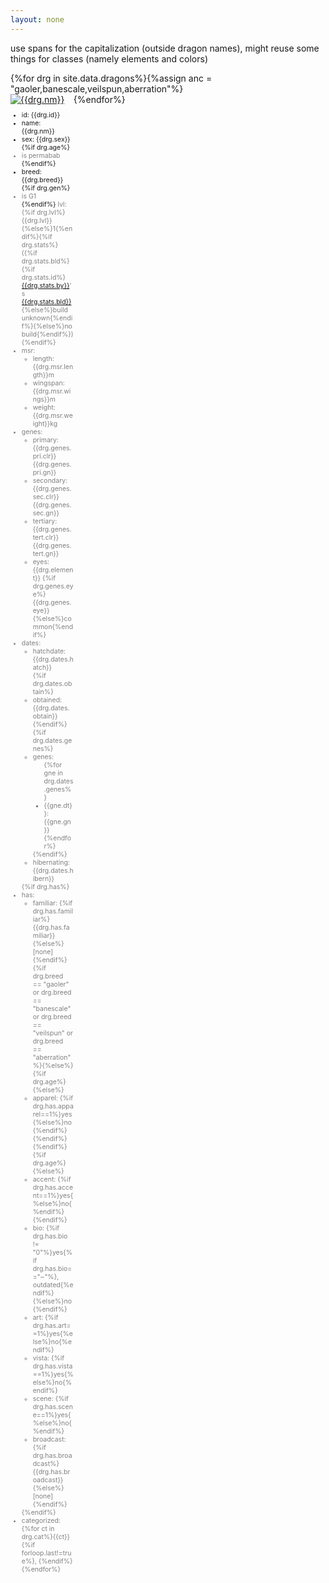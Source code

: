 ```yaml
---
layout: none
---
```

<style>.opt{color:#808080;}
figure{margin:0; width:20%;} #box{display:flex; flex-wrap:wrap;}
figcaption{font-size:.75em;}

/*color hell; generated courtesy https://flightrising.fandom.com/wiki/Colors + concatenate on google sheets*/
.c1{background:#FFFDEA;color:#000;} /*Maize*/
.c2{background:#FFEFDC;color:#000;} /*Cream*/
.c3{background:#D8D6CD;color:#000;} /*Antique*/
.c4{background:#FFFFFF;color:#000;} /*White*/
.c5{background:#D8D7D8;color:#000;} /*Moon*/
.c6{background:#F1F3FF;color:#000;} /*Ice*/
.c7{background:#E1DFFF;color:#000;} /*Orca*/
.c8{background:#C8BECE;color:#000;} /*Platinum*/
.c9{background:#BBBABF;color:#000;} /*Silver*/
.c10{background:#9D9D9F;color:#000;} /*Dust*/
.c11{background:#808080;color:#000;} /*Grey*/
.c12{background:#9494A9;color:#000;} /*Smoke*/
.c13{background:#545365;color:#fff;} /*Gloom*/
.c14{background:#413C40;color:#fff;} /*Lead*/
.c15{background:#4D484F;color:#fff;} /*Shale*/
.c16{background:#636268;color:#fff;} /*Flint*/
.c17{background:#555555;color:#fff;} /*Charcoal*/
.c18{background:#4B4946;color:#fff;} /*Coal*/
.c19{background:#352C27;color:#fff;} /*Oilslick*/
.c20{background:#333333;color:#fff;} /*Black*/
.c21{background:#1D2224;color:#fff;} /*Obsidian*/
.c22{background:#252A24;color:#fff;} /*Eldritch*/
.c23{background:#292B38;color:#fff;} /*Midnight*/
.c24{background:#3A2E44;color:#fff;} /*Shadow*/
.c25{background:#4C2A4F;color:#fff;} /*Blackberry*/
.c26{background:#6E235D;color:#fff;} /*Mulberry*/
.c27{background:#863290;color:#fff;} /*Plum*/
.c28{background:#724D79;color:#fff;} /*Wisteria*/
.c29{background:#8F7C8B;color:#000;} /*Thistle*/
.c30{background:#A794B2;color:#000;} /*Fog*/
.c31{background:#E1CDFE;color:#000;} /*Mist*/
.c32{background:#CCA4E0;color:#000;} /*Lavender*/
.c33{background:#9778BE;color:#000;} /*Heather*/
.c34{background:#A261CF;color:#000;} /*Purple*/
.c35{background:#DA4FFF;color:#000;} /*Orchid*/
.c36{background:#993BD1;color:#fff;} /*Amethyst*/
.c37{background:#7930B5;color:#fff;} /*Nightshade*/
.c38{background:#643F9C;color:#fff;} /*Violet*/
.c39{background:#580FC0;color:#fff;} /*Grape*/
.c40{background:#4D2C89;color:#fff;} /*Royal*/
.c41{background:#3F2B66;color:#fff;} /*Eggplant*/
.c42{background:#525195;color:#fff;} /*Iris*/
.c43{background:#757ADB;color:#fff;} /*Storm*/
.c44{background:#484AA1;color:#fff;} /*Twilight*/
.c45{background:#2D237A;color:#fff;} /*Indigo*/
.c46{background:#0D0A5B;color:#fff;} /*Sapphire*/
.c47{background:#212B5F;color:#fff;} /*Navy*/
.c48{background:#013485;color:#fff;} /*Cobalt*/
.c49{background:#1C51E7;color:#fff;} /*Ultramarine*/
.c50{background:#324BA9;color:#fff;} /*Blue*/
.c51{background:#4866D5;color:#fff;} /*Periwinkle*/
.c52{background:#2F83FF;color:#000;} /*Lapis*/
.c53{background:#6394DD;color:#000;} /*Splash*/
.c54{background:#76A8FF;color:#000;} /*Cornflower*/
.c55{background:#AEC8FF;color:#000;} /*Sky*/
.c56{background:#7895C1;color:#000;} /*Stonewash*/
.c57{background:#444F69;color:#fff;} /*Overcast*/
.c58{background:#556979;color:#fff;} /*Steel*/
.c59{background:#2F4557;color:#fff;} /*Denim*/
.c60{background:#0D1E25;color:#fff;} /*Abyss*/
.c61{background:#0B2D46;color:#fff;} /*Phthalo*/
.c62{background:#0A3D67;color:#fff;} /*Azure*/
.c63{background:#0086CE;color:#000;} /*Caribbean*/
.c64{background:#2B768F;color:#fff;} /*Teal*/
.c65{background:#00B4D5;color:#000;} /*Cerulean*/
.c66{background:#00FFF1;color:#000;} /*Cyan*/
.c67{background:#9AEAEF;color:#000;} /*Robin*/
.c68{background:#72C4C4;color:#000;} /*Aqua*/
.c69{background:#3CA2A4;color:#000;} /*Turquoise*/
.c70{background:#8DBCB4;color:#000;} /*Spruce*/
.c71{background:#E2FFE6;color:#000;} /*Pistachio*/
.c72{background:#B2E2BD;color:#000;} /*Seafoam*/
.c73{background:#9AFFC7;color:#000;} /*Mint*/
.c74{background:#61AB89;color:#000;} /*Jade*/
.c75{background:#148E67;color:#fff;} /*Spearmint*/
.c76{background:#005D48;color:#fff;} /*Thicket*/
.c77{background:#1F483A;color:#fff;} /*Peacock*/
.c78{background:#20603F;color:#fff;} /*Emerald*/
.c79{background:#236825;color:#fff;} /*Shamrock*/
.c80{background:#1E361A;color:#fff;} /*Jungle*/
.c81{background:#1E2716;color:#fff;} /*Hunter*/
.c82{background:#425035;color:#fff;} /*Forest*/
.c83{background:#51684C;color:#fff;} /*Camo*/
.c84{background:#97AF8B;color:#fff;} /*Algae*/
.c85{background:#687F67;color:#000;} /*Swamp*/
.c86{background:#567C34;color:#fff;} /*Avocado*/
.c87{background:#629C3F;color:#000;} /*Green*/
.c88{background:#7ECE73;color:#000;} /*Fern*/
.c89{background:#9BFF9D;color:#000;} /*Mantis*/
.c90{background:#8ECE56;color:#000;} /*Pear*/
.c91{background:#A5E32D;color:#000;} /*Leaf*/
.c92{background:#C6FF00;color:#000;} /*Radioactive*/
.c93{background:#D1E572;color:#000;} /*Honeydew*/
.c94{background:#E8FCB4;color:#000;} /*Peridot*/
.c95{background:#B4CD3D;color:#000;} /*Chartreuse*/
.c96{background:#A9A032;color:#000;} /*Spring*/
.c97{background:#828335;color:#fff;} /*Crocodile*/
.c98{background:#697135;color:#fff;} /*Olive*/
.c99{background:#4B4420;color:#fff;} /*Murk*/
.c100{background:#7E7645;color:#fff;} /*Moss*/
.c101{background:#BEA55D;color:#000;} /*Goldenrod*/
.c102{background:#C18E1B;color:#000;} /*Amber*/
.c103{background:#D1B300;color:#000;} /*Honey*/
.c104{background:#FFE63B;color:#000;} /*Lemon*/
.c105{background:#F9E255;color:#000;} /*Yellow*/
.c106{background:#F7FF6F;color:#000;} /*Grapefruit*/
.c107{background:#FFEC80;color:#000;} /*Banana*/
.c108{background:#EDE8B0;color:#000;} /*Sanddollar*/
.c109{background:#FDE9AC;color:#000;} /*Flaxen*/
.c110{background:#FFD297;color:#000;} /*Ivory*/
.c111{background:#F6BF6C;color:#000;} /*Buttercup*/
.c112{background:#E8AF49;color:#000;} /*Gold*/
.c113{background:#D1B045;color:#000;} /*Metals*/
.c114{background:#FFB53C;color:#000;} /*Marigold*/
.c115{background:#FA912B;color:#000;} /*Sunshine*/
.c116{background:#FF8500;color:#000;} /*Saffron*/
.c117{background:#FFA147;color:#000;} /*Sunset*/
.c118{background:#FFB576;color:#000;} /*Peach*/
.c119{background:#FF984F;color:#000;} /*Cantaloupe*/
.c120{background:#D5602B;color:#000;} /*Orange*/
.c121{background:#B2560D;color:#fff;} /*Bronze*/
.c122{background:#B24407;color:#fff;} /*Terracotta*/
.c123{background:#FF5500;color:#fff;} /*Carrot*/
.c124{background:#EF5C23;color:#fff;} /*Fire*/
.c125{background:#FF6841;color:#fff;} /*Pumpkin*/
.c126{background:#FF7360;color:#fff;} /*Tangerine*/
.c127{background:#C15A39;color:#fff;} /*Cinnamon*/
.c128{background:#C47149;color:#fff;} /*Caramel*/
.c129{background:#B27749;color:#fff;} /*Sand*/
.c130{background:#C3996F;color:#fff;} /*Tan*/
.c131{background:#CABBA2;color:#000;} /*Beige*/
.c132{background:#827A64;color:#fff;} /*Stone*/
.c133{background:#6D675B;color:#fff;} /*Taupe*/
.c134{background:#564D48;color:#fff;} /*Slate*/
.c135{background:#766259;color:#fff;} /*Driftwood*/
.c136{background:#977B6C;color:#000;} /*Latte*/
.c137{background:#774840;color:#fff;} /*Dirt*/
.c138{background:#603E3D;color:#fff;} /*Clay*/
.c139{background:#57372C;color:#fff;} /*Sable*/
.c140{background:#301E1A;color:#fff;} /*Umber*/
.c141{background:#5A4534;color:#fff;} /*Soil*/
.c142{background:#72573A;color:#fff;} /*Hickory*/
.c143{background:#855B33;color:#fff;} /*Tarnish*/
.c144{background:#91532A;color:#fff;} /*Ginger*/
.c145{background:#8E5B3F;color:#fff;} /*Brown*/
.c146{background:#563012;color:#fff;} /*Chocolate*/
.c147{background:#7B3C1D;color:#fff;} /*Auburn*/
.c148{background:#A44B28;color:#fff;} /*Copper*/
.c149{background:#8B3220;color:#fff;} /*Rust*/
.c150{background:#BA311C;color:#fff;} /*Tomato*/
.c151{background:#E22D18;color:#fff;} /*Vermilion*/
.c152{background:#CE000D;color:#fff;} /*Ruby*/
.c153{background:#AA0024;color:#fff;} /*Cherry*/
.c154{background:#850012;color:#fff;} /*Crimson*/
.c155{background:#581014;color:#fff;} /*Garnet*/
.c156{background:#2D0102;color:#fff;} /*Sanguine*/
.c157{background:#451717;color:#fff;} /*Blood*/
.c158{background:#652127;color:#fff;} /*Maroon*/
.c159{background:#8C272D;color:#fff;} /*Berry*/
.c160{background:#C1272D;color:#fff;} /*Red*/
.c161{background:#DF3236;color:#fff;} /*Strawberry*/
.c162{background:#A12928;color:#fff;} /*Cerise*/
.c163{background:#B13A3A;color:#fff;} /*Carmine*/
.c164{background:#9A534D;color:#fff;} /*Brick*/
.c165{background:#CC6F6F;color:#000;} /*Coral*/
.c166{background:#FEA0A0;color:#000;} /*Blush*/
.c167{background:#EB799A;color:#000;} /*Cottoncandy*/
.c168{background:#DB518D;color:#000;} /*Watermelon*/
.c169{background:#E934AA;color:#000;} /*Magenta*/
.c170{background:#E7008B;color:#000;} /*Fuchsia*/
.c171{background:#8A024A;color:#fff;} /*Raspberry*/
.c172{background:#4D0F28;color:#fff;} /*Wine*/
.c173{background:#9C4975;color:#fff;} /*Mauve*/
.c174{background:#E77FBF;color:#000;} /*Pink*/
.c175{background:#E5A9FF;color:#000;} /*Bubblegum*/
.c176{background:#FFD6F6;color:#000;} /*Rose*/
.c177{background:#FBEDFA;color:#000;} /*Pearl*/</style>

use spans for the capitalization (outside dragon names), might reuse some things for classes (namely elements and colors)

<div id="box">{%for drg in site.data.dragons%}{%assign anc = "gaoler,banescale,veilspun,aberration"%}<figure><a href="https://www1.flightrising.com/dragon/{{drg.id}}"><img src="{%include url.html%}/assets/img/dragons/{{drg.id}}-av.png" alt="{{drg.nm}}"/></a><figcaption><ul>
	<li>id: {{drg.id}}</li>
	<li>name: {{drg.nm}}</li>
	<li>sex: {{drg.sex}}</li>
	{%if drg.age%}<li class="opt">is permabab</li>{%endif%}
	<li>breed: {{drg.breed}}</li>
	{%if drg.gen%}<li class="opt">is G1</li>{%endif%}
	<li{%if drg.lvl%}{%else%} class="opt"{%endif%}>lvl: {%if drg.lvl%}{{drg.lvl}}{%else%}1{%endif%}{%if drg.stats%} <span class="opt">({%if drg.stats.bld%}{%if drg.stats.id%}<a href="https://www1.flightrising.com/clan-profile/{{drg.stats.id}}">{{drg.stats.by}}</a>’s <a href="https://www1.flightrising.com/forums/{{drg.stats.lnk}}">{{drg.stats.bld}}</a>{%else%}build unknown{%endif%}{%else%}no build{%endif%})</span>{%endif%}</li>
	<li>msr:
		<ul><li>length: {{drg.msr.length}}m</li>
		<li>wingspan: {{drg.msr.wings}}m</li>
		<li>weight: {{drg.msr.weight}}kg</li></ul></li>
	<li>genes:
		<ul><li class="c{{drg.genes.pri.num}}">primary: {{drg.genes.pri.clr}} {{drg.genes.pri.gn}}</li>
		<li class="c{{drg.genes.sec.num}}">secondary: {{drg.genes.sec.clr}} {{drg.genes.sec.gn}}</li>
		<li class="c{{drg.genes.tert.num}}">tertiary: {{drg.genes.tert.clr}} {{drg.genes.tert.gn}}</li>
		<li>eyes: {{drg.element}} {%if drg.genes.eye%} {{drg.genes.eye}}{%else%}common{%endif%}</li></ul></li>
	<li>dates:
		<ul><li>hatchdate: {{drg.dates.hatch}}</li>
		{%if drg.dates.obtain%}<li class="opt">obtained: {{drg.dates.obtain}}</li>{%endif%}
		{%if drg.dates.genes%}<li class="opt">genes:
			<ul>{%for gne in drg.dates.genes%}<li>{{gne.dt}}: {{gne.gn}}</li>{%endfor%}</ul></li>{%endif%}
		<li>hibernating: {{drg.dates.hibern}}</li></ul></li>
	{%if drg.has%}<li class="opt">has:<ul>
		<li class="opt">familiar: {%if drg.has.familiar%}{{drg.has.familiar}}{%else%}[none]{%endif%}</li>
		{%if drg.breed == "gaoler" or drg.breed == "banescale" or drg.breed == "veilspun" or drg.breed == "aberration"%}{%else%}{%if drg.age%}{%else%}<li>apparel: {%if drg.has.apparel==1%}yes{%else%}no{%endif%}</li>{%endif%}{%endif%}
		{%if drg.age%}{%else%}<li>accent: {%if drg.has.accent==1%}yes{%else%}no{%endif%}</li>{%endif%}
		<li>bio: {%if drg.has.bio != "0"%}yes{%if drg.has.bio=="~"%}, outdated{%endif%}{%else%}no{%endif%}</li>
		<li>art: {%if drg.has.art==1%}yes{%else%}no{%endif%}</li>
		<li>vista: {%if drg.has.vista==1%}yes{%else%}no{%endif%}</li>
		<li>scene: {%if drg.has.scene==1%}yes{%else%}no{%endif%}</li>
		<li>broadcast: {%if drg.has.broadcast%}{{drg.has.broadcast}}{%else%}[none]{%endif%}</li>
	</ul></li>{%endif%}<!--/has-->
	<li>categorized: {%for ct in drg.cat%}{{ct}}{%if forloop.last!=true%}, {%endif%}{%endfor%}</li>
</ul></figcaption></figure>{%endfor%}</div>